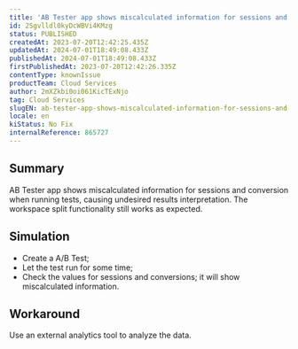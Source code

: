```yaml
---
title: 'AB Tester app shows miscalculated information for sessions and conversion'
id: 2Sgvlldl0kyDcWBVi4KMzg
status: PUBLISHED
createdAt: 2023-07-20T12:42:25.435Z
updatedAt: 2024-07-01T18:49:08.433Z
publishedAt: 2024-07-01T18:49:08.433Z
firstPublishedAt: 2023-07-20T12:42:26.335Z
contentType: knownIssue
productTeam: Cloud Services
author: 2mXZkbi0oi061KicTExNjo
tag: Cloud Services
slugEN: ab-tester-app-shows-miscalculated-information-for-sessions-and-conversion
locale: en
kiStatus: No Fix
internalReference: 865727
---
```


## Summary


AB Tester app shows miscalculated information for sessions and conversion when running tests, causing undesired results interpretation. The workspace split functionality still works as expected.


##

## Simulation



- Create a A/B Test;
- Let the test run for some time;
- Check the values for sessions and conversions; it will show miscalculated information.


##

## Workaround


Use an external analytics tool to analyze the data.




